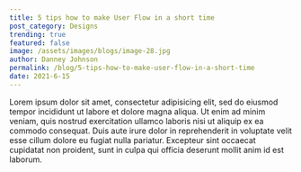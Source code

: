 ```yaml
---
title: 5 tips how to make User Flow in a short time
post_category: Designs
trending: true
featured: false
image: /assets/images/blogs/image-28.jpg
author: Danney Johnson
permalink: /blog/5-tips-how-to-make-user-flow-in-a-short-time
date: 2021-6-15
---
```

Lorem ipsum dolor sit amet, consectetur adipisicing elit, sed do eiusmod tempor incididunt ut labore et dolore magna aliqua. Ut enim ad minim veniam, quis nostrud exercitation ullamco laboris nisi ut aliquip ex ea commodo consequat. Duis aute irure dolor in reprehenderit in voluptate velit esse cillum dolore eu fugiat nulla pariatur. Excepteur sint occaecat cupidatat non proident, sunt in culpa qui officia deserunt mollit anim id est laborum.
